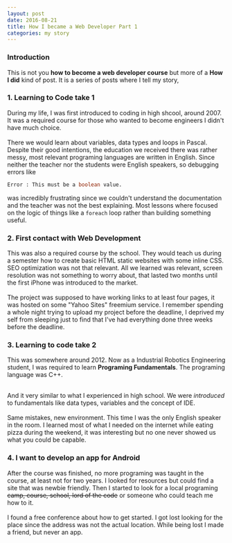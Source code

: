 ```yaml
---
layout: post
date: 2016-08-21
title: How I became a Web Developer Part 1
categories: my story
---
```




### Introduction

This is not you **how to become a web developer course** but more of a **How I did** kind of post. It is a series of posts where I tell my story,

###  1. Learning to Code take 1

During my life, I was first introduced to coding in high shcool, around 2007. It was a required course for those who wanted to become engineers I didn't have much choice. 
  <br>
  <br> 
There we would learn about variables, data types and loops in Pascal. Despite their good intentions, <!--more-->
the education we received there was rather messy, most relevant programing languages are written in English. Since neither the teacher nor the students were English speakers, so debugging errors like 
```pascal
Error : This must be a boolean value.
```

was incredibly frustrating since we couldn't understand the documentation and the teacher was not the best explaining. Most lessons where focused on the logic of things like a `foreach` loop rather than building something useful.

### 2. First contact with Web Development

This was also a required course by the school. They would teach us during a semester how to create basic HTML static websites with some inline CSS. SEO optimization was not that relevant. All we learned was relevant, screen resolution was not something to worry about, that lasted two months until the first iPhone was introduced to the market.
  <br>
  <br>
The project was supposed to have working links to at least four pages, it was hosted on some "Yahoo Sites" freemium service. I remember spending a whole night trying to upload my project before the deadline, I deprived my self from sleeping just to find that I've had everything done three weeks before the deadline.

### 3. Learning to code take 2

This was somewhere around 2012. Now as a Industrial Robotics Engineering student, I was required to learn **Programing Fundamentals**. The programing language was C++. 
  <br>
  <br>

And it very similar to what I experienced in high school. We were *introduced* to fundamentals like data types, variables and the concept of IDE. 
  <br>
  <br>
Same mistakes, new environment. This time I was the only English speaker in the room. I learned most of what I needed on the internet while eating pizza during the weekend, it was interesting but no one never showed us what you could be capable. 

### 4. I want to develop an app for Android

After the course was finished, no more programing was taught in the course, at least not for two years. I looked for resources but could find a site that was newbie friendly. Then I started to look for a local programing ~~camp, course, school, lord of the code~~ or someone who could teach me how to it. 
  <br>
  <br>
I found a free conference about how to get started. I got lost looking for the place since the address was not the actual location. While being lost I made a friend, but never an app.
